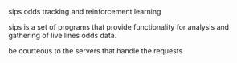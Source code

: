 sips
odds tracking and reinforcement learning

sips is a set of programs that provide functionality for analysis and gathering of live lines odds data.

be courteous to the servers that handle the requests
